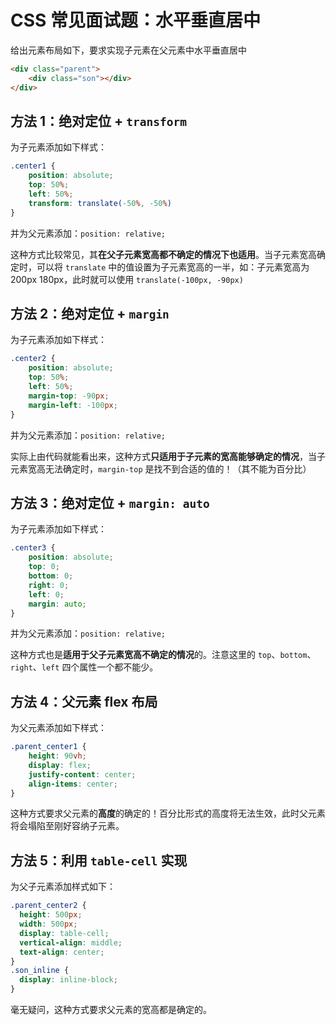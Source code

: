 # CSS 常见面试题：水平垂直居中

给出元素布局如下，要求实现子元素在父元素中水平垂直居中

```html
<div class="parent">
    <div class="son"></div>
</div>
```

## 方法 1：绝对定位 + `transform`

为子元素添加如下样式：

```css
.center1 {
    position: absolute;
    top: 50%;
    left: 50%;
    transform: translate(-50%, -50%)
}
```

并为父元素添加：`position: relative;`

这种方式比较常见，其**在父子元素宽高都不确定的情况下也适用**。当子元素宽高确定时，可以将 `translate` 中的值设置为子元素宽高的一半，如：子元素宽高为 200px 180px，此时就可以使用 `translate(-100px, -90px)`

## 方法 2：绝对定位 + `margin`

为子元素添加如下样式：

```css
.center2 {
    position: absolute;
    top: 50%;
    left: 50%;
    margin-top: -90px;
    margin-left: -100px;
}
```

并为父元素添加：`position: relative;`

实际上由代码就能看出来，这种方式**只适用于子元素的宽高能够确定的情况**，当子元素宽高无法确定时，`margin-top` 是找不到合适的值的！（其不能为百分比）

## 方法 3：绝对定位 + `margin: auto`

为子元素添加如下样式：

```css
.center3 {
    position: absolute;
    top: 0;
    bottom: 0;
    right: 0;
    left: 0;
    margin: auto;
}
```

并为父元素添加：`position: relative;`

这种方式也是**适用于父子元素宽高不确定的情况**的。注意这里的 `top`、`bottom`、`right`、`left` 四个属性一个都不能少。

## 方法 4：父元素 flex 布局

为父元素添加如下样式：

```css
.parent_center1 {
    height: 90vh;
    display: flex;
    justify-content: center;
    align-items: center;
}
```

这种方式要求父元素的**高度**的确定的！百分比形式的高度将无法生效，此时父元素将会塌陷至刚好容纳子元素。

## 方法 5：利用 `table-cell` 实现

为父子元素添加样式如下：

```css
.parent_center2 {
  height: 500px;
  width: 500px;
  display: table-cell;
  vertical-align: middle;
  text-align: center;
}
.son_inline {
  display: inline-block;
}
```

毫无疑问，这种方式要求父元素的宽高都是确定的。
